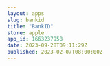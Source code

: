 ```yaml
---
layout: apps
slug: bankid
title: "BankID"
store: apple
app_id: 1663237958
date: 2023-09-28T09:11:29Z
published: 2023-02-07T08:00:00Z
---
```

